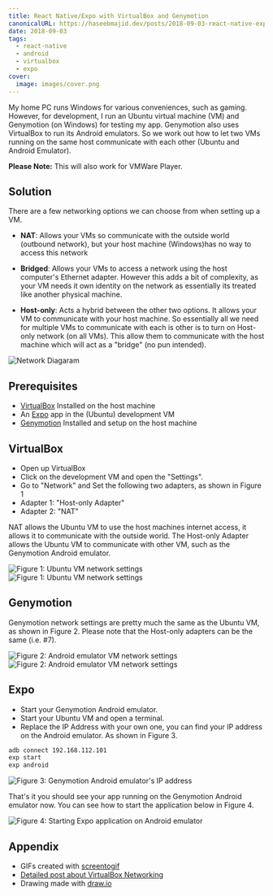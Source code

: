 ```yaml
---
title: React Native/Expo with VirtualBox and Genymotion
canonicalURL: https://haseebmajid.dev/posts/2018-09-03-react-native-expo-with-virtualbox-and-genymotion/
date: 2018-09-03
tags:
  - react-native
  - android
  - virtualbox
  - expo
cover:
  image: images/cover.png
---
```

My home PC runs Windows for various conveniences, such as gaming. However, for development, I run an Ubuntu virtual
machine (VM) and Genymotion (on Windows) for testing my app. Genymotion also uses VirtualBox to run its Android
emulators. So we work out how to let two VMs running on the same host communicate with each other
(Ubuntu and Android Emulator).

**Please Note:** This will also work for VMWare Player.

## Solution

There are a few networking options we can choose from when setting up a VM.

- **NAT**: Allows your VMs so communicate with the outside world (outbound network), but your host machine (Windows)has no way to access this network

- **Bridged**: Allows your VMs to access a network using the host computer's Ethernet adapter. However this adds a bit of complexity, as your VM needs it own identity on the network as essentially its treated like another physical machine.

- **Host-only**: Acts a hybrid between the other two options. It allows your VM to communicate with your host machine. So essentially all we need for multiple VMs to communicate with each is other is to turn on Host-only network (on all VMs). This allow them to communicate with the host machine which will act as a "bridge" (no pun intended).

![Network Diagaram](images/network.png)

## Prerequisites

- [VirtualBox](https://www.virtualbox.org/wiki/Downloads) Installed on the host machine
- An [Expo](https://docs.expo.io/versions/latest/workflow/create-react-native-app) app in the (Ubuntu) development VM
- [Genymotion](https://www.genymotion.com/desktop/) Installed and setup on the host machine

## VirtualBox

- Open up VirtualBox
- Click on the development VM and open the "Settings".
- Go to "Network" and Set the following two adapters, as shown in Figure 1
- Adapter 1: "Host-only Adapter"
- Adapter 2: "NAT"

NAT allows the Ubuntu VM to use the host machines internet access, it allows it to communicate with the outside world.
The Host-only Adapter allows the Ubuntu VM to communicate with other VM, such as the Genymotion Android emulator.

![Figure 1: Ubuntu VM network settings](images/ubuntu_network1.png)
![Figure 1: Ubuntu VM network settings](images/ubuntu_network2.png)

## Genymotion

Genymotion network settings are pretty much the same as the Ubuntu VM, as shown in Figure 2. Please note that the
Host-only adapters can be the same (i.e. #7).

![Figure 2: Android emulator VM network settings](images/phone_network1.png)
![Figure 2: Android emulator VM network settings](images/phone_network2.png)

## Expo

- Start your Genymotion Android emulator.
- Start your Ubuntu VM and open a terminal.
- Replace the IP Address with your own one, you can find your IP address on the Android emulator. As shown in Figure 3.

```bash
adb connect 192.168.112.101
exp start
exp android
```

![Figure 3: Genymotion Android emulator's IP address](images/genymotion_ip.png)

That's it you should see your app running on the Genymotion Android emulator now. You can see how to start the
application below in Figure 4.

![Figure 4: Starting Expo application on Android emulator](images/connecting.gif)

## Appendix

- GIFs created with [screentogif](https://www.screentogif.com/)
- [Detailed post about VirtualBox Networking](http://bertvv.github.io/notes-to-self/2015/09/29/virtualbox-networking-an-overview/)
- Drawing made with [draw.io](https://www.draw.io/)
